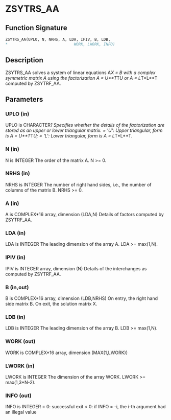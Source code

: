 # ZSYTRS_AA

## Function Signature

```fortran
ZSYTRS_AA(UPLO, N, NRHS, A, LDA, IPIV, B, LDB,
*                             WORK, LWORK, INFO)
```

## Description


 ZSYTRS_AA solves a system of linear equations A*X = B with a complex
 symmetric matrix A using the factorization A = U**T*T*U or
 A = L*T*L**T computed by ZSYTRF_AA.

## Parameters

### UPLO (in)

UPLO is CHARACTER*1 Specifies whether the details of the factorization are stored as an upper or lower triangular matrix. = 'U': Upper triangular, form is A = U**T*T*U; = 'L': Lower triangular, form is A = L*T*L**T.

### N (in)

N is INTEGER The order of the matrix A. N >= 0.

### NRHS (in)

NRHS is INTEGER The number of right hand sides, i.e., the number of columns of the matrix B. NRHS >= 0.

### A (in)

A is COMPLEX*16 array, dimension (LDA,N) Details of factors computed by ZSYTRF_AA.

### LDA (in)

LDA is INTEGER The leading dimension of the array A. LDA >= max(1,N).

### IPIV (in)

IPIV is INTEGER array, dimension (N) Details of the interchanges as computed by ZSYTRF_AA.

### B (in,out)

B is COMPLEX*16 array, dimension (LDB,NRHS) On entry, the right hand side matrix B. On exit, the solution matrix X.

### LDB (in)

LDB is INTEGER The leading dimension of the array B. LDB >= max(1,N).

### WORK (out)

WORK is COMPLEX*16 array, dimension (MAX(1,LWORK))

### LWORK (in)

LWORK is INTEGER The dimension of the array WORK. LWORK >= max(1,3*N-2).

### INFO (out)

INFO is INTEGER = 0: successful exit < 0: if INFO = -i, the i-th argument had an illegal value

